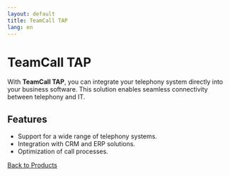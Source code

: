 ```yaml
---
layout: default
title: TeamCall TAP
lang: en
---
```


# TeamCall TAP

With **TeamCall TAP**, you can integrate your telephony system directly into your business software. This solution enables seamless connectivity between telephony and IT.

## Features
- Support for a wide range of telephony systems.
- Integration with CRM and ERP solutions.
- Optimization of call processes.

[Back to Products](.)
